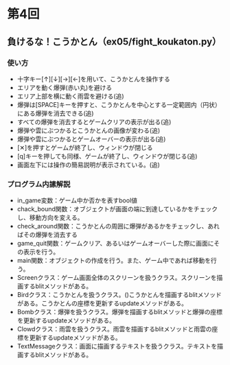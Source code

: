 # 第4回
## 負けるな！こうかとん（ex05/fight_koukaton.py）
### 使い方
* 十字キー[↑][↓][→][←]を用いて、こうかとんを操作する
* エリアを動く爆弾(赤い丸)を避ける
* エリア上部を横に動く雨雲を避ける(追)
* 爆弾は[SPACE]キーを押すと、こうかとんを中心とする一定範囲内（円状）にある爆弾を消去できる(追)
* すべての爆弾を消去するとゲームクリアの表示が出る(追)
* 爆弾や雲にぶつかるとこうかとんの画像が変わる(追)
* 爆弾や雲にぶつかるとゲームオーバーの表示が出る(追)
* [✕]を押すとゲームが終了し、ウィンドウが閉じる
* [q]キーを押しても同様、ゲームが終了し、ウィンドウが閉じる(追)
* 画面左下には操作の簡易説明が表示されている。(追)
### プログラム内䛾解説
* in_game変数：ゲーム中か否かを表すbool値
* chack_bound関数：オブジェクトが画面の端に到達しているかをチェックし、移動方向を変える。
* check_around関数：こうかとんの周囲に爆弾があるかをチェックし、あればその爆弾を消去する
* game_quit関数：ゲームクリア、あるいはゲームオーバーした際に画面にその表示を行う。
* main関数：オブジェクトの作成を行う。また、ゲーム中であれば移動を行う。
* Screenクラス：ゲーム画面全体のスクリーンを扱うクラス。スクリーンを描画するblitメソッドがある。
* Birdクラス：こうかとんを扱うクラス。()こうかとんを描画するblitメソッドがある。こうかとんの座標を更新するupdateメソッドがある。 
* Bombクラス：爆弾を扱うクラス。爆弾を描画するblitメソッドと爆弾の座標を更新するupdateメソッドがある。 
* Clowdクラス：雨雲を扱うクラス。雨雲を描画するblitメソッドと雨雲の座標を更新するupdateメソッドがある。 
* TextMessageクラス：画面に描画するテキストを扱うクラス。テキストを描画するblitメソッドがある。